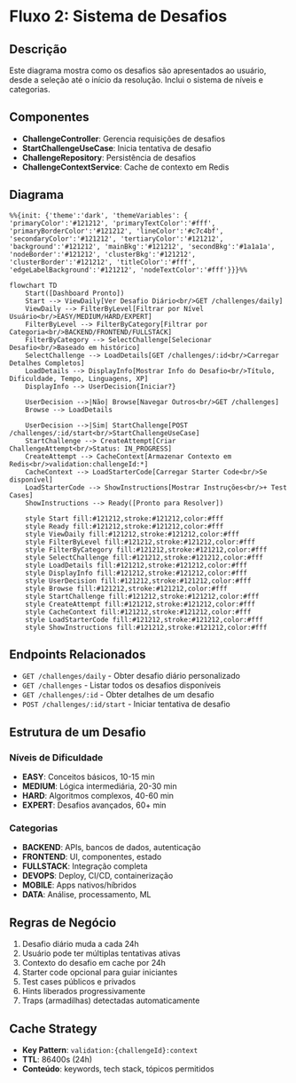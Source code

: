 # Fluxo 2: Sistema de Desafios

## Descrição
Este diagrama mostra como os desafios são apresentados ao usuário, desde a seleção até o início da resolução. Inclui o sistema de níveis e categorias.

## Componentes
- **ChallengeController**: Gerencia requisições de desafios
- **StartChallengeUseCase**: Inicia tentativa de desafio
- **ChallengeRepository**: Persistência de desafios
- **ChallengeContextService**: Cache de contexto em Redis

## Diagrama


```mermaid
%%{init: {'theme':'dark', 'themeVariables': { 'primaryColor':'#121212', 'primaryTextColor':'#fff', 'primaryBorderColor':'#121212', 'lineColor':'#c7c4bf', 'secondaryColor':'#121212', 'tertiaryColor':'#121212', 'background':'#121212', 'mainBkg':'#121212', 'secondBkg':'#1a1a1a', 'nodeBorder':'#121212', 'clusterBkg':'#121212', 'clusterBorder':'#121212', 'titleColor':'#fff', 'edgeLabelBackground':'#121212', 'nodeTextColor':'#fff'}}}%%

flowchart TD
    Start([Dashboard Pronto])
    Start --> ViewDaily[Ver Desafio Diário<br/>GET /challenges/daily]
    ViewDaily --> FilterByLevel[Filtrar por Nível Usuário<br/>EASY/MEDIUM/HARD/EXPERT]
    FilterByLevel --> FilterByCategory[Filtrar por Categoria<br/>BACKEND/FRONTEND/FULLSTACK]
    FilterByCategory --> SelectChallenge[Selecionar Desafio<br/>Baseado em histórico]
    SelectChallenge --> LoadDetails[GET /challenges/:id<br/>Carregar Detalhes Completos]
    LoadDetails --> DisplayInfo[Mostrar Info do Desafio<br/>Título, Dificuldade, Tempo, Linguagens, XP]
    DisplayInfo --> UserDecision{Iniciar?}

    UserDecision -->|Não| Browse[Navegar Outros<br/>GET /challenges]
    Browse --> LoadDetails

    UserDecision -->|Sim| StartChallenge[POST /challenges/:id/start<br/>StartChallengeUseCase]
    StartChallenge --> CreateAttempt[Criar ChallengeAttempt<br/>Status: IN_PROGRESS]
    CreateAttempt --> CacheContext[Armazenar Contexto em Redis<br/>validation:challengeId:*]
    CacheContext --> LoadStarterCode[Carregar Starter Code<br/>Se disponível]
    LoadStarterCode --> ShowInstructions[Mostrar Instruções<br/>+ Test Cases]
    ShowInstructions --> Ready([Pronto para Resolver])

    style Start fill:#121212,stroke:#121212,color:#fff
    style Ready fill:#121212,stroke:#121212,color:#fff
    style ViewDaily fill:#121212,stroke:#121212,color:#fff
    style FilterByLevel fill:#121212,stroke:#121212,color:#fff
    style FilterByCategory fill:#121212,stroke:#121212,color:#fff
    style SelectChallenge fill:#121212,stroke:#121212,color:#fff
    style LoadDetails fill:#121212,stroke:#121212,color:#fff
    style DisplayInfo fill:#121212,stroke:#121212,color:#fff
    style UserDecision fill:#121212,stroke:#121212,color:#fff
    style Browse fill:#121212,stroke:#121212,color:#fff
    style StartChallenge fill:#121212,stroke:#121212,color:#fff
    style CreateAttempt fill:#121212,stroke:#121212,color:#fff
    style CacheContext fill:#121212,stroke:#121212,color:#fff
    style LoadStarterCode fill:#121212,stroke:#121212,color:#fff
    style ShowInstructions fill:#121212,stroke:#121212,color:#fff
```

## Endpoints Relacionados
- `GET /challenges/daily` - Obter desafio diário personalizado
- `GET /challenges` - Listar todos os desafios disponíveis
- `GET /challenges/:id` - Obter detalhes de um desafio
- `POST /challenges/:id/start` - Iniciar tentativa de desafio

## Estrutura de um Desafio

### Níveis de Dificuldade
- **EASY**: Conceitos básicos, 10-15 min
- **MEDIUM**: Lógica intermediária, 20-30 min
- **HARD**: Algoritmos complexos, 40-60 min
- **EXPERT**: Desafios avançados, 60+ min

### Categorias
- **BACKEND**: APIs, bancos de dados, autenticação
- **FRONTEND**: UI, componentes, estado
- **FULLSTACK**: Integração completa
- **DEVOPS**: Deploy, CI/CD, containerização
- **MOBILE**: Apps nativos/híbridos
- **DATA**: Análise, processamento, ML

## Regras de Negócio
1. Desafio diário muda a cada 24h
2. Usuário pode ter múltiplas tentativas ativas
3. Contexto do desafio em cache por 24h
4. Starter code opcional para guiar iniciantes
5. Test cases públicos e privados
6. Hints liberados progressivamente
7. Traps (armadilhas) detectadas automaticamente

## Cache Strategy
- **Key Pattern**: `validation:{challengeId}:context`
- **TTL**: 86400s (24h)
- **Conteúdo**: keywords, tech stack, tópicos permitidos
